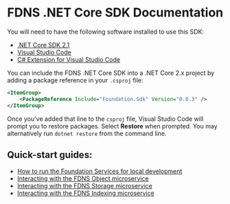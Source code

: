 # FDNS .NET Core SDK Documentation

You will need to have the following software installed to use this SDK:

- [.NET Core SDK 2.1](https://www.microsoft.com/net/download)
- [Visual Studio Code](https://code.visualstudio.com/)
- [C# Extension for Visual Studio Code](https://marketplace.visualstudio.com/items?itemName=ms-vscode.csharp)

You can include the FDNS .NET Core SDK into a .NET Core 2.x project by adding a package reference in your `.csproj` file:

```xml
<ItemGroup>
    <PackageReference Include="Foundation.Sdk" Version="0.0.3" />
</ItemGroup>
```

Once you've added that line to the `csproj` file, Visual Studio Code will prompt you to restore packages. Select **Restore** when prompted. You may alternatively run `dotnet restore` from the command line.

## Quick-start guides:

* [How to run the Foundation Services for local development](guide00-starting-fdns-microservices.md)
* [Interacting with the FDNS Object microservice](guide01-using-fdns-object-microservice.md)
* [Interacting with the FDNS Storage microservice](guide02-using-fdns-storage-microservice.md)
* [Interacting with the FDNS Indexing microservice](guide03-using-fdns-indexing-microservice.md)